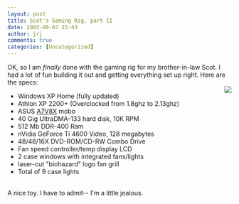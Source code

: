 ```yaml
---
layout: post
title: Scot's Gaming Rig, part II
date: 2003-09-07 15:43
author: jrj
comments: true
categories: [Uncategorized]
---
```

OK, so I am *finally* done with the gaming rig for my brother-in-law Scot. I had a lot of fun building it out and getting everything set up right. Here are the specs:
<br /><img src="http://www.jrj.org/webimage.jpg" align="right" /><ul><li>Windows XP Home (fully updated)
<br /></li><li>Athlon XP 2200+ (Overclocked from 1.8ghz to 2.13ghz)
<br /></li><li>ASUS <a href="http://usa.asus.com/products/mb/socketa/a7v8x-x/overview.htm" target="_blank">A7V8X</a> mobo
<br /></li><li>40 Gig UltraDMA-133 hard disk, 10K RPM
<br /></li><li>512 Mb DDR-400 Ram
<br /></li><li>nVidia GeForce Ti 4600 Video, 128 megabytes
<br /></li><li>48/48/16X DVD-ROM/CD-RW Combo Drive
<br /></li><li>Fan speed controller/temp display LCD
<br /></li><li>2 case windows with integrated fans/lights
<br /></li><li>laser-cut "biohazard" logo fan grill
<br /></li><li>Total of 9 case lights
<br /></li></ul>
<br />A nice toy. I have to admit-- I'm a little jealous.
